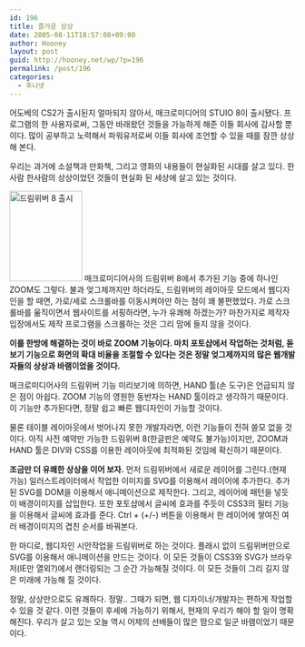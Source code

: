 ```yaml
---
id: 196
title: 즐거운 상상
date: 2005-08-11T18:57:08+09:00
author: Hooney
layout: post
guid: http://hooney.net/wp/?p=196
permalink: /post/196
categories:
  - 후니넷
---
```

어도베의 CS2가 출시된지 얼마되지 않아서, 매크로미디어의 STUIO 8이 출시됐다. 프로그램의 한 사용자로써, 그동안 바래왔던 것들을 가능하게 해준 이들 회사에 감사할 뿐이다. 많이 공부하고 노력해서 파워유저로써 이들 회사에 조언할 수 있을 때를 잠깐 상상해 본다.

우리는 과거에 소설책과 만화책, 그리고 영화의 내용들이 현실화된 시대를 살고 있다. 한사람 한사람의 상상이었던 것들이 현실화 된 세상에 살고 있는 것이다.

<img class="left"  src="/files/img/2005-08/dreamweaver8.png" width="128" height="159" alt="드림위버 8 출시" /> 매크로미디어사의 드림위버 8에서 추가된 기능 중에 하나인 ZOOM도 그렇다. 불과 엊그제까지만 하더라도, 드림위버의 레이아웃 모드에서 웹디자인을 할 때면, 가로/세로 스크롤바를 이동시켜야만 하는 점이 꽤 불편했었다. 가로 스크롤바를 욺직이면서 웹사이트를 서핑하라면, 누가 유쾌해 하겠는가? 마찬가지로 제작자 입장에서도 제작 프로그램을 스크롤하는 것은 그리 맘에 들지 않을 것이다.

**이를 한방에 해결하는 것이 바로 ZOOM 기능이다. 마치 포토샵에서 작업하는 것처럼, 돋보기 기능으로 화면의 확대 비율을 조절할 수 있다는 것은 정말 엊그제까지의 많은 웹개발자들의 상상과 바램이었을 것이다.**

매크로미디어사의 드림위버 기능 미리보기에 의하면, HAND 툴(손 도구)은 언급되지 않은 점이 아쉽다. ZOOM 기능의 영원한 동반자는 HAND 툴이라고 생각하기 때문이다. 이 기능만 추가된다면, 정말 쉽고 빠른 웹디자인이 가능할 것이다. 

물론 테이블 레이아웃에서 벗어나지 못한 개발자라면, 이런 기능들이 전혀 쓸모 없을 것이다. 아직 사전 예약만 가능한 드림위버 8(한글판은 예약도 불가능)이지만, ZOOM과 HAND 툴은 DIV와 CSS를 이용한 레이아웃에 최적화된 것임에 확신하기 때문이다.

**조금만 더 유쾌한 상상을 이어 보자.** 먼저 드림위버에서 새로운 레이어를 그린다.(현재 가능) 일러스트레이터에서 작업한 이미지를 SVG를 이용해서 레이어에 추가한다. 추가된 SVG를 DOM을 이용해서 애니메이션으로 제작한다. 그리고, 레이어에 패턴을 넣듯이 배경이미지를 삽입한다. 또한 포토샵에서 글씨에 효과를 주듯이 CSS3의 필터 기능을 이용해서 글씨에 효과를 준다. Ctrl + (+/-) 버튼을 이용해서 한 레이어에 쌓여진 여러 배경이미지의 겹친 순서를 바꿔본다.

한 마디로, 웹디자인 시안작업을 드림위버로 하는 것이다. 플래시 없이 드림위버만으로 SVG를 이용해서 애니메이션을 만드는 것이다. 이 모든 것들이 CSS3와 SVG가 브라우저(IE만 열외?)에서 랜더링되는 그 순간 가능해질 것이다. 이 모든 것들이 그리 길지 않은 미래에 가능해 질 것이다.

정말, 상상만으로도 유쾌하다. 정말.. 그때가 되면, 웹 디자이너/개발자는 편하게 작업할 수 있을 것 같다. 이런 것들이 후세에 가능하기 위해서, 현재의 우리가 해야 할 일이 명확해진다. 우리가 살고 있는 오늘 역시 어제의 선배들이 많은 땀으로 일군 바램이었기 때문이다.
